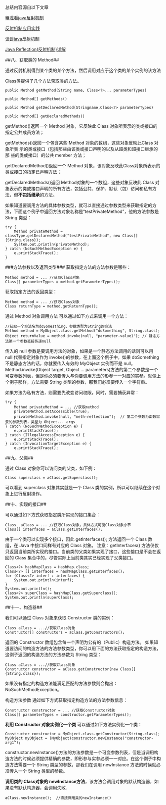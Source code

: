 总结内容源自以下文章

[粗浅看java反射机制](http://blog.csdn.net/wsl211511/article/details/51605655)

[反射机制应用实践](https://www.ziwenxie.site/2017/03/22/java-reflection/)

[谈谈java反射机制](http://www.importnew.com/23560.html)

[Java Reflection(反射机制)详解](http://www.jianshu.com/p/2315dda64ad2)

##八、获取类的 Method##

通过反射机制得到某个类的某个方法，然后调用对应于这个类的某个实例的该方法

Class<T>类提供了几个方法获取类的方法。

	public Method getMethod(String name, Class<?>... parameterTypes)

	public Method[] getMethods()

	public Method getDeclaredMethod(Stringname,Class<?>	parameterTypes)

	public Method[] getDeclaredMethods()
getMethod()返回一个 Method 对象，它反映此 Class 对象所表示的类或接口的指定公共成员方法；

getMethods()返回一个包含某些 Method 对象的数组，这些对象反映此Class 对象所表 示的类或接口（包括那些由该类或接口声明的以及从超类和超接口继承的那 些的类或接口）的公共 member 方法；

getDeclaredMethod()返回一个 Method 对象，该对象反映此Class对象所表示的类或接口的指定已声明方法；

getDeclaredMethods()返回 Method对象的一个数组，这些对象反映此 Class 对象表示的类或接口声明的所有方法，包括公共、保护、默认（包）访问和私有方法，但**不包括继承**的方法。

如果知道要调用方法的具体参数类型，就可以直接通过参数类型来获取指定的方法，下面这个例子中返回方法对象名称是“testPrivateMethod”，他的方法参数是 String 类型：

	try {
        Method privateMethod = classType.getDeclaredMethod("testPrivateMethod", new Class[]{String.class});
        System.out.println(privateMethod);
    } catch (NoSuchMethodException e) {
        e.printStackTrace();
    }

###方法参数以及返回类型###
获取指定方法的方法参数是哪些：

	Method method = ... //获取Class对象
	Class[] parameterTypes = method.getParameterTypes();
获取指定方法的返回类型：

	Method method = ... //获取Class对象
	Class returnType = method.getReturnType();
通过 Method 对象调用方法
可以通过如下方式来调用一个方法：

	//获取一个方法名为doSomesthing，参数类型为String的方法
	Method method = MyObject.class.getMethod("doSomething", String.class);
	Object returnValue = method.invoke(null, "parameter-value1"); // 静态方法第一个参数直接传递null

传入的 null 参数是要调用方法的对象，如果是一个静态方法调用的话则可以用 null 代替指定对象作为 invoke()的参数，在上面这个例子中，如果 doSomething 不是静态方法的话，你就要传入有效的 MyObject 实例而不是 null。 Method.invoke(Object target, Object … parameters)方法的第二个参数是一个可变参数列表，但是你必须要传入与你要调用方法的形参一一对应的实参。就像上个例子那样，方法需要 String 类型的参数，那我们必须要传入一个字符串。

如果方法为私有方法，则需要先改变访问权限，同时，需要捕获异常：

	try {
		Method privateMethod = ... //获取method
	    privateMethod.setAccessible(true);
	    privateMethod.invoke(null, "meth-reflection");  // 第二个参数为函数需要的参数列表，类型为 Object... args
	} catch (NoSuchMethodException e) {
	    e.printStackTrace();
	} catch (IllegalAccessException e) {
	    e.printStackTrace();
	} catch (InvocationTargetException e) {
	    e.printStackTrace();


##九、父类##

通过 Class 对象你可以访问类的父类，如下例：

	Class superclass = aClass.getSuperclass();
可以看到 superclass 对象其实就是一个 Class 类的实例，所以可以继续在这个对象上进行反射操作。

##十、实现的接口##

可以通过如下方式获取指定类所实现的接口集合：

	Class  aClass = ... //获取Class对象，具体方式可见Class对象小节
	Class[] interfaces = aClass.getInterfaces();
由于一个类可以实现多个接口，因此 getInterfaces(); 方法返回一个 Class 数组，在 Java 中接口同样有对应的 Class 对象。 注意：getInterfaces() 方法仅仅只返回当前类所实现的接口。当前类的父类如果实现了接口，这些接口是不会在返回的 Class 集合中的，尽管实际上当前类其实已经实现了父类接口。

	Class<?> hashMapClass = HashMap.class;
    Class<?> [] interfaces = hashMapClass.getInterfaces();
    for (Class<?> interf : interfaces) {
        System.out.println(interf);
    }
    System.out.println();
    Class<?> superClass = hashMapClass.getSuperclass();
    System.out.println(superClass);

##十一、构造器##

我们可以通过 Class 对象来获取 Constructor 类的实例：

	Class aClass = ...//获取Class对象
	Constructor[] constructors = aClass.getConstructors();
返回的 Constructor 数组包含每一个声明为公有的（Public）构造方法。 如果知道要访问的构造方法的方法参数类型，你可以用下面的方法获取指定的构造方法，这例子返回的构造方法的方法参数为 String 类型：

	Class aClass = ...//获取Class对象
	Constructor constructor = aClass.getConstructor(new Class[]{String.class});
如果没有指定的构造方法能满足匹配的方法参数则会抛出：NoSuchMethodException。

构造方法参数
通过如下方式获取指定构造方法的方法参数信息：

	Constructor constructor = ... //获取Constructor对象
	Class[] parameterTypes = constructor.getParameterTypes();
**利用 Constructor 对象实例化一个类**
可以通过如下方法实例化一个类：

	Constructor constructor = MyObject.class.getConstructor(String.class);
	MyObject myObject = (MyObject)constructor.newInstance("constructor-arg1");
constructor.newInstance()方法的方法参数是一个可变参数列表，但是当调用构造方法的时候必须提供精确的参数，即形参与实参必须一一对应。在这个例子中构造方法需要一个 String 类型的参数，那我们在调用 newInstance 方法的时候就必须传入一个 String 类型的参数。

**调用类的 Class对象的 newInstance方法**，该方法会调用对象的默认构造器，如果没有默认构造器，会调用失败.
	
	aClass.newInstance();  //直接调用类的newInstance()

